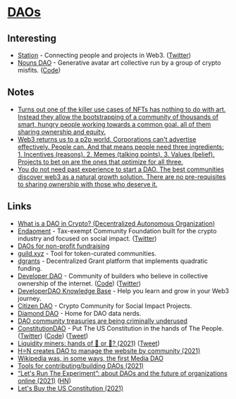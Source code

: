 # [DAOs](https://en.wikipedia.org/wiki/Decentralized_autonomous_organization)

## Interesting

- [Station](https://www.station.express/) - Connecting people and projects in Web3. ([Twitter](https://twitter.com/0xStation))
- [Nouns DAO](https://nouns.wtf/) - Generative avatar art collective run by a group of crypto misfits. ([Code](https://github.com/nounsDAO/nouns-monorepo))

## Notes

- [Turns out one of the killer use cases of NFTs has nothing to do with art. Instead they allow the bootstrapping of a community of thousands of smart, hungry people working towards a common goal. all of them sharing ownership and equity.](https://twitter.com/dabit3/status/1459546438531264514)
- [Web3 returns us to a p2p world. Corporations can't advertise effectively. People can. And that means people need three ingredients: 1. Incentives (reasons). 2. Memes (talking points). 3. Values (belief). Projects to bet on are the ones that optimize for all three.](https://twitter.com/divine_economy/status/1459638301967716360)
- [You do not need past experience to start a DAO. The best communities discover web3 as a natural growth solution. There are no pre-requisites to sharing ownership with those who deserve it.](https://twitter.com/Cooopahtroopa/status/1459620316024557570)

## Links

- [What is a DAO in Crypto? (Decentralized Autonomous Organization)](https://www.youtube.com/watch?v=KHm0uUPqmVE)
- [Endaoment](http://endaoment.org/) - Tax-exempt Community Foundation built for the crypto industry and focused on social impact. ([Twitter](https://twitter.com/endaomentdotorg))
- [DAOs for non-profit fundraising](https://twitter.com/zoink/status/1457520821233078277)
- [guild.xyz](https://github.com/AgoraSpaceDAO/guild.xyz) - Tool for token-curated communities.
- [dgrants](https://github.com/dcgtc/dgrants) - Decentralized Grant platform that implements quadratic funding.
- [Developer DAO](https://www.developerdao.com/) - Community of builders who believe in collective ownership of the internet. ([Code](https://github.com/Developer-DAO/developerdao.com)) ([Twitter](https://twitter.com/developer_dao))
- [DeveloperDAO Knowledge Base](https://github.com/Developer-DAO/resources) - Help you learn and grow in your Web3 journey.
- [Citizen DAO](https://citizendao.com/) - Crypto Community for Social Impact Projects.
- [Diamond DAO](https://www.diamonddao.xyz/) - Home for DAO data nerds.
- [DAO community treasuries are being criminally underused](https://twitter.com/AntonioMJuliano/status/1458844848560087070)
- [ConstitutionDAO](https://www.constitutiondao.com/) - Put The US Constitution in the hands of The People. ([Twitter](https://twitter.com/ConstitutionDAO)) ([Code](https://github.com/Constitution-DAO/contracts)) ([Tweet](https://twitter.com/nateliason/status/1461002096279535617))
- [Liquidity miners: hands of 💎 or 🧻? (2021)](https://mirror.xyz/0x7B542178633f16940a131F8F6d670ffdbBe6b2Ab/HoTLzeiTUBn7c-uZoVcZ6PO9AlGrVQI_4WYDSeJFTiA) ([Tweet](https://twitter.com/alex_kroeger/status/1460053068460924930))
- [H=N creates DAO to manage the website by community (2021)](https://twitter.com/jongold/status/1459991195128504320)
- [Wikipedia was, in some ways, the first Media DAO](https://twitter.com/chaserchapman/status/1459281794302451715)
- [Tools for contributing/building DAOs (2021)](https://twitter.com/alexdphan/status/1459219461852991488)
- [“Let's Run The Experiment”: about DAOs and the future of organizations online (2021)](https://adjacentpossible.substack.com/p/lets-run-the-experiment-a-conversation) ([HN](https://news.ycombinator.com/item?id=29229834))
- [Let's Buy the US Constitution (2021)](https://www.notboring.co/p/lets-buy-the-us-constitution)
